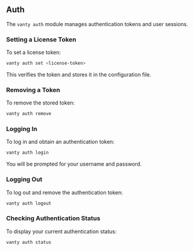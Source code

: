 
## Auth

The `vanty auth` module manages authentication tokens and user sessions.

### Setting a License Token

To set a license token:

```bash
vanty auth set <license-token>
```

This verifies the token and stores it in the configuration file.

### Removing a Token

To remove the stored token:

```bash
vanty auth remove
```

### Logging In

To log in and obtain an authentication token:

```bash
vanty auth login
```

You will be prompted for your username and password.

### Logging Out

To log out and remove the authentication token:

```bash
vanty auth logout
```

### Checking Authentication Status

To display your current authentication status:

```bash
vanty auth status
```
